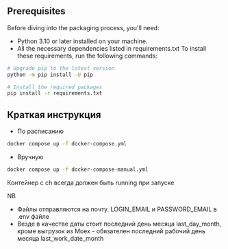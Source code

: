 ## Prerequisites

Before diving into the packaging process, you'll need:

- Python 3.10 or later installed on your machine.
- All the necessary dependencies listed in requirements.txt
To install these requirements, run the following commands:

```bash
# Upgrade pip to the latest version
python -m pip install -U pip

# Install the required packages
pip install -r requirements.txt
```

## Краткая инструкция

   * По расписанию 
   ```bash 
   docker compose up -f docker-compose.yml
   ```
   * Вручную
   ```bash 
   docker compose up -f docker-compose-manual.yml
   ```
   Контейнер с ch всегда должен быть running при запуске


NB 
* Файлы отправляются на почту. LOGIN_EMAIL и PASSWORD_EMAIL в .env файле
* Везде в качестве даты стоит последний день месяца last_day_month, кроме выгрузок из Moex - обязателен последний рабочий день месяца last_work_date_month
